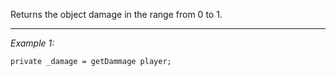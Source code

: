 Returns the object damage in the range from 0 to 1.


---
*Example 1:*
```sqf
private _damage = getDammage player;
```